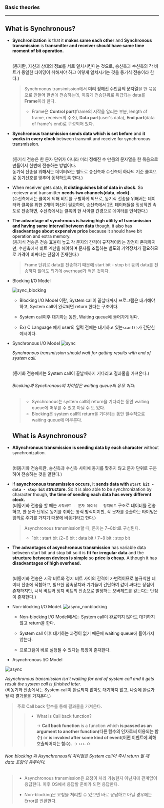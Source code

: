 ### Basic theories

------

## What is Synchronous?

- **Synchronization** is that it **makes same each other** and **Synchronous transmission** is **transmitter and receiver should have same time moment of bit operation.**

  <br>(동기란, 자신과 상대의 정보를 서로 일치시킨다는 것으로, 송신측과 수신측의 각 비트가 동일한 타이밍이 취해져야 하고 이렇게 일치시키는 것을 동기식 전송이라 한다.)

  > Synchrnonus transimission에서 **미리 정해진 수만큼의 문자열**을 한 묶음으로 만들어 한번에 전송하는데, 이렇게 전송단위로 취급되는 data를 **Frame**이라 한다.
  >
  > * Frame은 **Control part**(frame의 시작을 알리는 부분, length of frame, receiver의 주소), **Data part**(user's data), **End part**(data of frame's end)로 구성되어 있다.

- **Synchronous transmission sends data which is set before** and **it works in every clock** between transmit and receive for synchronous transmission.

  <br>(동기식 전송은 한 문자 단위가 아니라 미리 정해진 수 만큼의 문자열을 한 묶음으로 만들어서 한번에 전송하는 방법이다. <br>동기식 전송을 위해서는 데이터와는 별도로 송신측과 수신측이 하나의 기준 클록으로 동기신호를 맞추어 동작하도록 한다.)

- When receiver gets data, **it distinguishes bit of data in clock.** So reciever and transmitter **needs two channels(data, clock).**
  <br>(수신측에서는 클록에 의해 비트를 구별하게 되므로, 동기식 전송을 위해서는 데이터와 클록을 위한 2개의 회선이 필요하며, 송신측에서 2진 데이터들을 정상적인 속도로 전송하면, 수신측에서는 클록의 한 사이클 간경으로 데이터를 인식한다.)

- **The advantage of synchrnous is having high utility of transmission and having same interval between data** though, it also has **disadvantage about expensive price** because it should have bit operation and extra memory.
  <br>(동기식 전송은 전송 효율이 높고 각 문자의 간격이 규칙적이라는 장점이 존재하지만, 수신측에서 비트 계산을 해야하며 문자를 조립하는 별도의 기억장치가 필요하므로 가격이 비싸다는 단점이 존재한다.)

  > Frame 단위로 data를 전송하기 때문에 start bit - stop bit 등의 data를 전송하지 않아도 되기에 overhead가 적은 것이다.

- Blocking I/O Model

  ![sync_blocking](https://user-images.githubusercontent.com/23169707/45291423-1711d300-b52d-11e8-96d5-97e265fec5ae.jpg)

  * Blocking I/O Model 이란, System call이 끝날때까지 프로그램은 대기해야 하고, System call이 완료되면 return 한다는 구조이다.

  * System call이후 대기하는 동안, Waiting queue에 들어가게 된다.

  * Ex) C Language 에서 user의 입력 전에는 대기하고 있는`scanf()`가 간단한 예시이다.

- Synchronous I/O Model
  ![sync](https://user-images.githubusercontent.com/23169707/45291622-a4edbe00-b52d-11e8-9363-b23127b4cacd.jpg)

  *Synchronous transmission should wait for getting results with end of system call.*

  <br>(동기화 전송에서는 System call이 끝날때까지 기다리고 결과물을 가져온다.)

  ###### Blcoking과 Synchronous의 차이점은 waiting queue의 유무 이다.

  > - Synchronous는 system call의 return을 기다리는 동안 waiting queue에 머무를 수 있고 아닐 수 도 있다.
  > - Blocking은 system call의 return을 기다리는 동안 필수적으로 waiting queue에 머무른다.





  ## What is Asynchronous?

- **ASynchronous transmission is sending data by each character** without synchronization.

  <br>(비동기화 전송이란, 송신측과 수신측 사이에 동기를 맞추지 않고 문자 단위로 구분하여 전송하는 것을 말한다.)

- If **asynchronous transmission occurs,** it **sends data with `start bit - data - stop bit` structure.** So it is also able to be synchronization by character though, **the time of sending each data has every different clock.**
  <br>(비동기화 전송을 할 때는 `시작비트 - 문자 데이터 - 정지비트` 구조로 데이터를 전송하고, 한 문자 단위로 동기를 취하는 통식 방식이지만, 각 문자를 송출하는 타이밍은 임의로 주기를 가지기 때문에 비동기라고 한다.)

  > Asynchronous transmission할 때, 문자는 7~8bit로 구성된다.
  >
  > * 1bit : start bit /2~6 bit : data bit / 7~8 bit : stop bit

- **The advantages of asynchronous transmission** has variable data between start bit and stop bit so it is **fit for irregular data** and the **structure between devices is simple** so **price is cheap.** 
  Although it has **disadvantages of high overhead.**

  <br>(비동기화 전송은 시작 비트와 정지 비트 사이의 간격이 가변적이므로 불규칙한 데이터 전송에 적합하고, 필요한 접속장치와 기기들이 간단하여 값이 싸다는 장점이 존재하지만, 시작 비트와 정지 비트의 전송으로 발생하는 오버헤드를 갖는다는 단점이 존재한다.)

- Non-blocking I/O Model.
  ![async_nonblocking](https://user-images.githubusercontent.com/23169707/45293399-0ebc9680-b533-11e8-8f96-583673660d29.jpg)

  * Non-blocking I/O Model에서는 System call이 완료되지 않아도 대기하지 않고 return을 한다.

  * System call 이후 대기하는 과정이 없기 때문에 waiting queue에 들어가지 않는다.

  * 프로그램이 바로 실행될 수 있다는 특징이 존재한다.

- Asynchronous I/O Model

![async](https://user-images.githubusercontent.com/23169707/45293526-64913e80-b533-11e8-8f2b-25f645ec654d.jpg)

*Asynchronous transmission isn't waiting for end of system call and it gets result the system call is finished later.*
<br>(비동기화 전송에서는 System call이 완료되지 않아도 대기하지 않고, 나중에 완료가 될 때 결과물을 가져온다.)

> 주로 Call back 함수를 통해 결과물을 가져온다.
>
> > * What is Call back function?
> >
> >   → **Call back function** is a function which **is passed as an argument to another function(다른 함수의 인자로써 이용되는 함수)** or **is invoked after some kind of event(어떤 이벤트에 의해 호출되어지는 함수).**
> >   → ㅁㄴㅇ
> >

###### Non blocking 과 Asynchronous의 차이점은 System call이 즉시 return 될 때 data 포함의 유무이다.

> * Asynchronous transmission은 요청이 처리 가능한지 아닌지에 관계없이 응답한다. 이후 OS에서 응답할 준비가 되면 응답한다.
>
> * Non-blocking은 요청을 처리할 수 있으면 바로 응답하고 아닐 경우에는 Error를 반환한다.

 